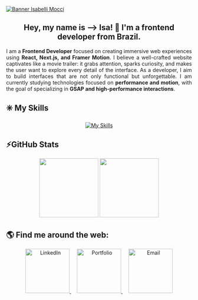 <!-- ==========================
README.md principal de Isabelli Mocci
Seção de banner, apresentação, skills, estatísticas do GitHub e links de contato.
========================== -->

<p align="center">
  
  [![Banner Isabelli Mocci](https://github.com/user-attachments/assets/331618e9-be82-44b2-9a53-324071b26733)](https://www.isabellimocci.com)

</p>

<!-- Seção de apresentação pessoal -->
<h2 align="center">Hey, my name is ⟶  Isa! 💚 I'm a frontend developer from Brazil.</h2>

<p align="justify">
I am a <strong>Frontend Developer</strong> focused on creating immersive web experiences using
<strong>React, Next.js, and Framer Motion</strong>. I believe a well-crafted website captivates like a
movie trailer: it grabs attention, sparks curiosity, and makes the user want to explore every
detail of the interface.
As a developer, I aim to build interfaces that are not only functional but unforgettable.
I am currently studying technologies focused on <strong>performance and motion</strong>, with the goal
of specializing in <strong>GSAP and high-performance interactions</strong>.
</p>

<!-- ==========================
Seção Skills
Inclui ícones das principais habilidades e tecnologias
(icons usados: SkillsIcons
========================== -->
<h2 align="left">✳️ My Skills</h2>

<div align="center">
  
[![My Skills](https://skillicons.dev/icons?i=react,nextjs,ts,js,tailwind,redux,nestjs,vitest,vite,git,vercel,figma)](https://www.isabellimocci.com)

</div>

<!-- ==========================
Seção GitHub Stats
Inclui contribuições e linguagens mais usadas
========================== -->
<h2 align="left">⚡GitHub Stats</h2>
<p align="center">
  <img height="160em" src="https://github-readme-stats.vercel.app/api?username=isabelli-mocci&show_icons=true&theme=merko&hide_border=false"/>
  <img height="160em" src="https://github-readme-stats.vercel.app/api/top-langs/?username=isabelli-mocci&layout=compact&theme=merko&hide_border=false"/>
</p>

<!-- ==========================
Seção de Contato e Redes
Inclui LinkedIn, Portfolio e Email
========================== -->
<h2 align="left">🌎 Find me around the web:</h2>
<div align="center">
  <!-- LinkedIn -->
  <a href="https://www.linkedin.com/in/isabelli-mocci" target="_blank" style="margin: 0 8px;">
    <img width="120" alt="LinkedIn" src="https://github.com/user-attachments/assets/57310c8c-740e-4033-b99a-657fcd3285d4" />
  </a>

  <!-- Portfolio -->
  <a href="https://isabellimocci.com" target="_blank" style="margin: 0 8px;">
    <img width="120" alt="Portfolio" src="https://github.com/user-attachments/assets/12c06a0c-0b92-464a-9c68-4008cf7cb2af" />
  </a>

  <!-- Email -->
  <a href="mailto:isabellimocci.tech@gmail.com" style="margin: 0 8px;">
    <img width="120" alt="Email" src="https://github.com/user-attachments/assets/fbee39ae-b1c5-4a64-9566-7561d051511c" />
  </a>
</div>
